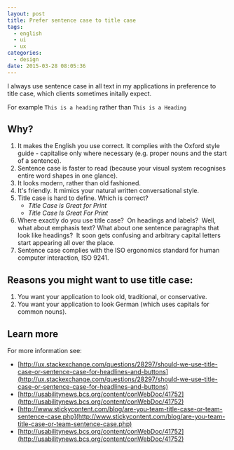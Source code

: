 ```yaml
---
layout: post
title: Prefer sentence case to title case
tags:
  - english
  - ui
  - ux
categories:
  - design
date: 2015-03-28 08:05:36
---
```


I always use sentence case in all text in my applications in preference to title case, which clients sometimes initally expect. 

For example `This is a heading` rather than `This is a Heading`

## Why?
1.  It makes the English you use correct. It complies with the Oxford style guide - capitalise only where necessary (e.g. proper nouns and the start of a sentence).
2.  Sentence case is faster to read (because your visual system recognises entire word shapes in one glance).
3.  It looks modern, rather than old fashioned.
4.  It's friendly. It mimics your natural written conversational style.
5.  Title case is hard to define. Which is correct?
    *   _Title Case is Great for Print_
    *   _Title Case Is Great For Print_
6.  Where exactly do you use title case?  On headings and labels?  Well, what about emphasis text? What about one sentence paragraphs that look like headings?  It soon gets confusing and arbitrary capital letters start appearing all over the place.
7.  Sentence case complies with the ISO ergonomics standard for human computer interaction, ISO 9241.

## Reasons you might want to use title case:

1.  You want your application to look old, traditional, or conservative.
2.  You want your application to look German (which uses capitals for common nouns).

## Learn more
For more information see:

- [http://ux.stackexchange.com/questions/28297/should-we-use-title-case-or-sentence-case-for-headlines-and-buttons](http://ux.stackexchange.com/questions/28297/should-we-use-title-case-or-sentence-case-for-headlines-and-buttons)
- [http://usabilitynews.bcs.org/content/conWebDoc/41752](http://usabilitynews.bcs.org/content/conWebDoc/41752)
- [http://www.stickycontent.com/blog/are-you-team-title-case-or-team-sentence-case.php](http://www.stickycontent.com/blog/are-you-team-title-case-or-team-sentence-case.php)
- [http://usabilitynews.bcs.org/content/conWebDoc/41752](http://usabilitynews.bcs.org/content/conWebDoc/41752)
